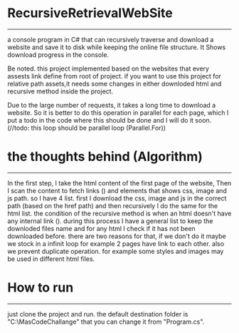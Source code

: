 # RecursiveRetrievalWebSite
---------------------------
a console program in C# that can recursively traverse and download a website and save it to disk while keeping the online file structure. It Shows download progress in the console.

Be noted. this project implemented based on the websites that every assests link define from root of project. if you want to use this project for relative path assets,it needs some changes in either downloded html and recursive method inside the project.

Due to the large number of requests, it takes a long time to download a website. So it is better to do this operation in parallel for each page, which I put a todo in the code where this should be done and I will do it soon. (//todo: this loop should be parallel loop (Parallel.For))

# the thoughts behind (Algorithm)
---------------------------------
In the first step, I take the html content of the first page of the website, Then I scan the content to fetch links (<a>) and elements that shows css, image and js path. so I have 4 list. first I download the css, image and js in the correct path (based on the href path) and then recursively I do the same for the html list. the condition of the recursive method is when an html doesn't have any internal link (<a>). during this process I have a general list to keep the downloded files name and for any html I check if it has not been downloaded before. there are two reasons for that, if we don't do it maybe we stock in a infinit loop for example 2 pages have link to each other. also we prevent duplicate operation. for example some styles and images may be used in different html files.

# How to run
------------
just clone the project and run. the default destination folder is "C:\MasCodeChallange" that you can change it from "Program.cs".
